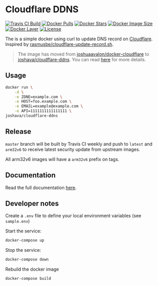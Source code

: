 # Cloudflare DDNS

[![Travis CI Build][travis-badge]][travis]
[![Docker Pulls][docker-pull]][docker] 
[![Docker Stars][docker-star]][docker] 
[![Docker Image Size][docker-size]][docker-tag] 
[![Docker Layer][docker-layer]][docker-tag]
[![License][license-badge]][license]

The is a simple docker using curl to update DNS record on [Cloudflare][cloudflare]. Inspired by [rasmusbe/cloudflare-update-record.sh][rasmusbe].

> The image has moved from [joshuaavalon/docker-cloudflare][joshuaavalon] to [joshava/cloudflare-ddns][docker].
You can read [here][details] for more details.

## Usage

```bash
docker run \
    -d \
    -e ZONE=example.com \
    -e HOST=foo.example.com \
    -e EMAIL=example@example.com \
    -e API=1111111111111111 \
joshava/cloudflare-ddns
```

## Release

`master` branch will be built by Travis CI weekly and push to `latest` and `arm32v6` to receive latest security update from upstream images.

All arm32v6 images will have a `arm32v6` prefix on tags.

## Documentation

Read the full documentation [here][documentation].

[travis-badge]: https://img.shields.io/travis/joshuaavalon/docker-cloudflare.svg
[travis]: https://travis-ci.org/joshuaavalon/docker-cloudflare/
[docker]: https://hub.docker.com/r/joshava/cloudflare-ddns/
[docker-tag]: https://hub.docker.com/r/joshava/cloudflare-ddns/tags/
[docker-pull]: https://img.shields.io/docker/pulls/joshava/cloudflare-ddns.svg
[docker-star]: https://img.shields.io/docker/stars/joshava/cloudflare-ddns.svg
[docker-size]: https://img.shields.io/microbadger/image-size/joshava/cloudflare-ddns.svg
[docker-layer]: https://img.shields.io/microbadger/layers/joshava/cloudflare-ddns.svg
[license]: https://github.com/docker-cloudflare/blob/master/LICENSE
[license-badge]: https://img.shields.io/github/license/joshuaavalon/docker-cloudflare.svg
[cloudflare]: https://www.cloudflare.com
[rasmusbe]: https://gist.github.com/rasmusbe/fc2e270095f1a3b41348/
[documentation]: https://joshuaavalon.github.io/docker-cloudflare/
[joshuaavalon]: https://hub.docker.com/r/joshuaavalon/cloudflare-ddns/
[details]: https://joshuaavalon.github.io/docker-cloudflare/faq/

## Developer notes

Create a `.env` file to define your local environment variables (see `sample.env`)

Start the service:

```bash
docker-compose up
```

Stop the service:

```bash
docker-compose down
```

Rebuild the docker image

```bash
docker-compose build
```
